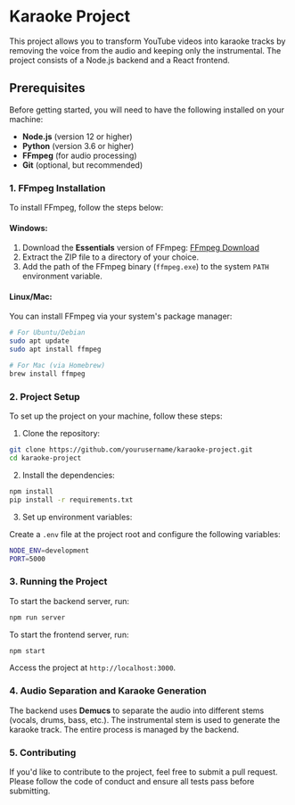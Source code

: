 
# Karaoke Project

This project allows you to transform YouTube videos into karaoke tracks by removing the voice from the audio and keeping only the instrumental. The project consists of a Node.js backend and a React frontend.

## Prerequisites

Before getting started, you will need to have the following installed on your machine:

- **Node.js** (version 12 or higher)
- **Python** (version 3.6 or higher)
- **FFmpeg** (for audio processing)
- **Git** (optional, but recommended)

### 1. FFmpeg Installation

To install FFmpeg, follow the steps below:

#### Windows:

1. Download the **Essentials** version of FFmpeg: [FFmpeg Download](https://www.gyan.dev/ffmpeg/builds/)
2. Extract the ZIP file to a directory of your choice.
3. Add the path of the FFmpeg binary (`ffmpeg.exe`) to the system `PATH` environment variable.

#### Linux/Mac:

You can install FFmpeg via your system's package manager:

```bash
# For Ubuntu/Debian
sudo apt update
sudo apt install ffmpeg

# For Mac (via Homebrew)
brew install ffmpeg
```

### 2. Project Setup

To set up the project on your machine, follow these steps:

1. Clone the repository:

```bash
git clone https://github.com/yourusername/karaoke-project.git
cd karaoke-project
```

2. Install the dependencies:

```bash
npm install
pip install -r requirements.txt
```

3. Set up environment variables:

Create a `.env` file at the project root and configure the following variables:

```bash
NODE_ENV=development
PORT=5000
```

### 3. Running the Project

To start the backend server, run:

```bash
npm run server
```

To start the frontend server, run:

```bash
npm start
```

Access the project at `http://localhost:3000`.

### 4. Audio Separation and Karaoke Generation

The backend uses **Demucs** to separate the audio into different stems (vocals, drums, bass, etc.). The instrumental stem is used to generate the karaoke track. The entire process is managed by the backend.

### 5. Contributing

If you'd like to contribute to the project, feel free to submit a pull request. Please follow the code of conduct and ensure all tests pass before submitting.
